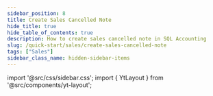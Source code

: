 ```yaml
---
sidebar_position: 8
title: Create Sales Cancelled Note
hide_title: true
hide_table_of_contents: true
description: How to create sales cancelled note in SQL Accounting
slug: /quick-start/sales/create-sales-cancelled-note
tags: ["Sales"]
sidebar_class_name: hidden-sidebar-items
---
```


import '@src/css/sidebar.css';
import { YtLayout } from '@src/components/yt-layout';

<YtLayout
    videoId="SFj3m1VNVsE"
/>
